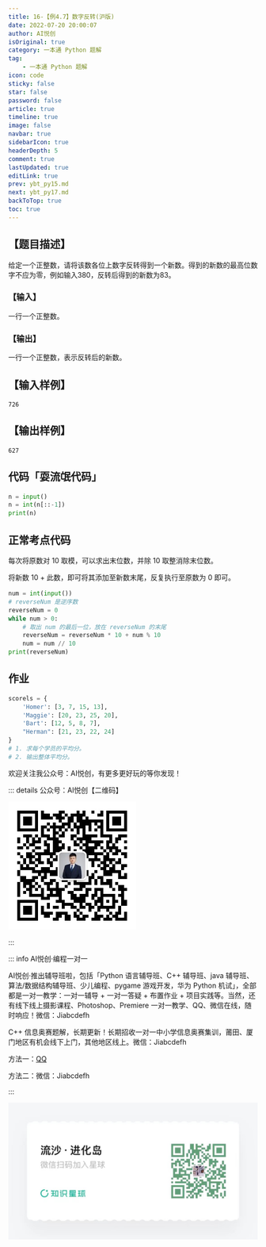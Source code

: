 ```yaml
---
title: 16-【例4.7】数字反转(沪版)
date: 2022-07-20 20:00:07
author: AI悦创
isOriginal: true
category: 一本通 Python 题解
tag:
    - 一本通 Python 题解
icon: code
sticky: false
star: false
password: false
article: true
timeline: true
image: false
navbar: true
sidebarIcon: true
headerDepth: 5
comment: true
lastUpdated: true
editLink: true
prev: ybt_py15.md
next: ybt_py17.md
backToTop: true
toc: true
---
```


## 【题目描述】

给定一个正整数，请将该数各位上数字反转得到一个新数。得到的新数的最高位数字不应为零，例如输入380，反转后得到的新数为83。

### 【输入】

一行一个正整数。

### 【输出】

一行一个正整数，表示反转后的新数。

## 【输入样例】

```
726
```

## 【输出样例】

```
627 
```

## 代码「耍流氓代码」

```python
n = input()
n = int(n[::-1])
print(n)
```

## 正常考点代码

每次将原数对 10 取模，可以求出末位数，并除 10 取整消除末位数。

将新数 10 + 此数，即可将其添加至新数末尾，反复执行至原数为 0 即可。

```python
num = int(input())
# reverseNum 是逆序数
reverseNum = 0
while num > 0:
    # 取出 num 的最后一位，放在 reverseNum 的末尾
    reverseNum = reverseNum * 10 + num % 10
    num = num // 10
print(reverseNum)
```

## 作业

```python
scorels = {
    'Homer': [3, 7, 15, 13],
    'Maggie': [20, 23, 25, 20],
    'Bart': [12, 5, 8, 7],
    "Herman": [21, 23, 22, 24]
}
# 1. 求每个学员的平均分。
# 2. 输出整体平均分。
```

欢迎关注我公众号：AI悦创，有更多更好玩的等你发现！

::: details 公众号：AI悦创【二维码】

![](/gzh.jpg)

:::

::: info AI悦创·编程一对一

AI悦创·推出辅导班啦，包括「Python 语言辅导班、C++ 辅导班、java 辅导班、算法/数据结构辅导班、少儿编程、pygame 游戏开发，华为 Python 机试」，全部都是一对一教学：一对一辅导 + 一对一答疑 + 布置作业 + 项目实践等。当然，还有线下线上摄影课程、Photoshop、Premiere 一对一教学、QQ、微信在线，随时响应！微信：Jiabcdefh

C++ 信息奥赛题解，长期更新！长期招收一对一中小学信息奥赛集训，莆田、厦门地区有机会线下上门，其他地区线上。微信：Jiabcdefh

方法一：[QQ](http://wpa.qq.com/msgrd?v=3&uin=1432803776&site=qq&menu=yes)

方法二：微信：Jiabcdefh

:::

![](/zsxq.jpg)





